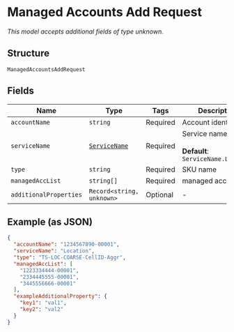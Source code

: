 
# Managed Accounts Add Request

*This model accepts additional fields of type unknown.*

## Structure

`ManagedAccountsAddRequest`

## Fields

| Name | Type | Tags | Description |
|  --- | --- | --- | --- |
| `accountName` | `string` | Required | Account identifier |
| `serviceName` | [`ServiceName`](../../doc/models/service-name.md) | Required | Service name<br><br>**Default**: `ServiceName.Location` |
| `type` | `string` | Required | SKU name |
| `managedAccList` | `string[]` | Required | managed account list |
| `additionalProperties` | `Record<string, unknown>` | Optional | - |

## Example (as JSON)

```json
{
  "accountName": "1234567890-00001",
  "serviceName": "Location",
  "type": "TS-LOC-COARSE-CellID-Aggr",
  "managedAccList": [
    "1223334444-00001",
    "2334445555-00001",
    "3445556666-00001"
  ],
  "exampleAdditionalProperty": {
    "key1": "val1",
    "key2": "val2"
  }
}
```

